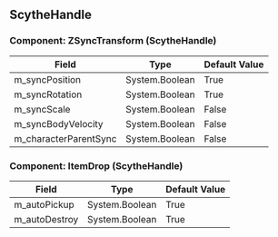 ## ScytheHandle

### Component: ZSyncTransform (ScytheHandle)

|Field|Type|Default Value|
|-----|----|-------------|
|m_syncPosition|System.Boolean|True|
|m_syncRotation|System.Boolean|True|
|m_syncScale|System.Boolean|False|
|m_syncBodyVelocity|System.Boolean|False|
|m_characterParentSync|System.Boolean|False|

### Component: ItemDrop (ScytheHandle)

|Field|Type|Default Value|
|-----|----|-------------|
|m_autoPickup|System.Boolean|True|
|m_autoDestroy|System.Boolean|True|

